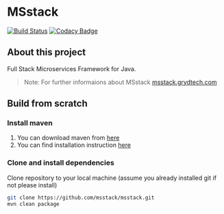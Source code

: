 # MSstack
[![Build Status](https://www.travis-ci.org/msstack/msstack.svg?branch=master)](https://www.travis-ci.org/msstack/msstack)
[![Codacy Badge](https://api.codacy.com/project/badge/Grade/ba9f4808c5714c4eb39f0fe73638034a)](https://www.codacy.com/app/grydtech/msstack?utm_source=github.com&amp;utm_medium=referral&amp;utm_content=msstack/msstack&amp;utm_campaign=Badge_Grade)

## About this project
Full Stack Microservices Framework for Java.

>Note: For further informaions about MSstack [msstack.grydtech.com](http://msstack.grydtech.com)

## Build from scratch
### Install maven
1. You can download maven from [here](https://maven.apache.org/download.cgi)
2. You can find installation instruction [here](https://maven.apache.org/install.html)

### Clone and install dependencies
Clone repository to your local machine (assume you already installed git if not please install)
```bash
git clone https://github.com/msstack/msstack.git
mvn clean package
```
